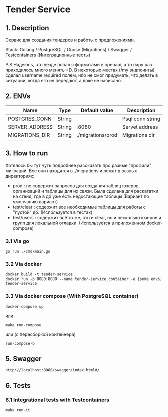 # Tender Service

## 1. Description

Сервис для создания тендеров и работы с предложениями.

Stack: Golang / PostgreSQL / Goose (Migrations) / Swagger / Testcontainers (Интеграционные тесты)

P.S Надеюсь, что везде попал с форматами в openapi, а то пару раз приходилось много менять =D. В некоторых местах (/my эндпоинты) сделал username required полем, ибо не смог придумать, что делать в ситуации, когда его не передают, а доке не написано.

## 2. ENVs

| Name           | Type     | Default value     | Description      |
|----------------|----------|-------------------|------------------|
| POSTGRES_CONN  | String   |                   | Psql conn string |
| SERVER_ADDRESS | String   | :8080             | Servet address   |
| MIGRATIONS_DIR | String   | ./migrations/prod | Migrations dir   |

## 3. How to run

Хотелось бы тут чуть подробнее рассказать про разные "профили" миграций. Все они находятся в ./migrations и лежат в разных директориях:
* prod : не содержит запросов для создания таблиц юзеров, организаций и таблицы для их связи. Была сделана для раскататки на стенд, где в дб уже есть недостающие таблицы (Вариант по умолчанию вариант)
* test/clear : содержит все необходимые таблицы для работы с "пустой" дб. (Используется в тестах)
* test/users : содержит всё то же, что и clear, но и несколько юзеров и групп для локальной отладки. (Используется в приложенном docker-compose)

### 3.1 Via go
```
go run ./cmd/main.go
```

### 3.2 Via docker
```
docker build -t tender-service .
docker run -p 8080:8080 --name tender-service_container -e {some envs} tender-service
```

### 3.3 Via docker compose (With PostgreSQL container)
```
docker-compose up
```
или
```
make run-compose
```
или (с пересборкой контейнера)
```
run-compose-b
```

## 5. Swagger
```
http://localhost:8080/swagger/index.html#/
```

## 6. Tests

### 6.1 Integrational tests with Testcontainers
```
make run-it
```
